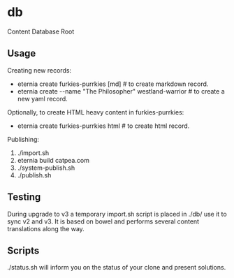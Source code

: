 # db
Content Database Root

## Usage

Creating new records:

- eternia create furkies-purrkies [md] # to create markdown record.
- eternia create --name "The Philosopher" westland-warrior # to create a new yaml record.

Optionally, to create HTML heavy content in furkies-purrkies:

- eternia create furkies-purrkies html # to create html record.

Publishing:

1. ./import.sh
2. eternia build catpea.com
3. ./system-publish.sh
4. ./publish.sh

## Testing

During upgrade to v3 a temporary import.sh script is placed in ./db/ use it to sync v2 and v3.
It is based on bowel and performs several content translations along the way.

## Scripts

./status.sh will inform you on the status of your clone and present solutions.


[Eternia]: https://www.npmjs.com/package/eternia
